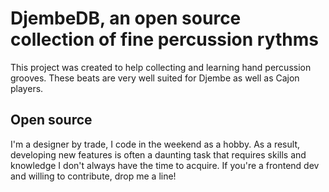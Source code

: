 # DjembeDB, an open source collection of fine percussion rythms

This project was created to help collecting and learning hand percussion grooves. These beats are very well suited for Djembe as well as Cajon players.

## Open source

I'm a designer by trade, I code in the weekend as a hobby. As a result, developing new features is often a daunting task that requires skills and knowledge I don't always have the time to acquire.
If you're a frontend dev and willing to contribute, drop me a line!
